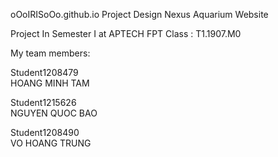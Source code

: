 oOoIRISoOo.github.io
Project Design Nexus Aquarium Website

Project In Semester I at APTECH FPT
Class : T1.1907.M0


My team members:

Student1208479  
HOANG MINH TAM

Student1215626  
NGUYEN QUOC BAO

Student1208490  
VO HOANG TRUNG
